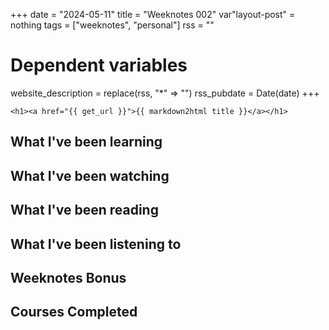 +++
date = "2024-05-11"
title = "Weeknotes 002"
var"layout-post" = nothing
tags = ["weeknotes", "personal"]
rss = ""

# Dependent variables
website_description = replace(rss, "*" => "")
rss_pubdate = Date(date)
+++

~~~
<h1><a href="{{ get_url }}">{{ markdown2html title }}</a></h1>
~~~

## What I've been learning


## What I've been watching


## What I've been reading


## What I've been listening to


## Weeknotes Bonus


## Courses Completed


[link-name]: https://link
